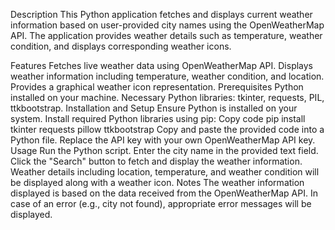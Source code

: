 Description
This Python application fetches and displays current weather information based on user-provided city names using the OpenWeatherMap API. The application provides weather details such as temperature, weather condition, and displays corresponding weather icons.

Features
Fetches live weather data using OpenWeatherMap API.
Displays weather information including temperature, weather condition, and location.
Provides a graphical weather icon representation.
Prerequisites
Python installed on your machine.
Necessary Python libraries: tkinter, requests, PIL, ttkbootstrap.
Installation and Setup
Ensure Python is installed on your system.
Install required Python libraries using pip:
Copy code
pip install tkinter requests pillow ttkbootstrap
Copy and paste the provided code into a Python file.
Replace the API key with your own OpenWeatherMap API key.
Usage
Run the Python script.
Enter the city name in the provided text field.
Click the "Search" button to fetch and display the weather information.
Weather details including location, temperature, and weather condition will be displayed along with a weather icon.
Notes
The weather information displayed is based on the data received from the OpenWeatherMap API.
In case of an error (e.g., city not found), appropriate error messages will be displayed.
